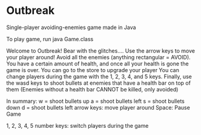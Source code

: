 # Outbreak

Single-player avoiding-enemies game made in Java

To play game, run java Game.class

Welcome to Outbreak! Bear with the glitches.... Use the arrow keys to move your player around! Avoid all the enemies (anything rectangular = AVOID). You have a certain amount of health, and once all your health is gone the game is over. You can go to the store to upgrade your player You can change players during the game with the 1, 2, 3, 4, and 5 keys. Finally, use the wasd keys to shoot bullets at enemies that have a health bar on top of them (Enemies without a health bar CANNOT be killed, only avoided)

In summary: w = shoot bullets up a = shoot bullets left s = shoot bullets down d = shoot bullets left arrow keys: move player around Space: Pause Game

1, 2, 3, 4, 5 number keys: switch players during the game
